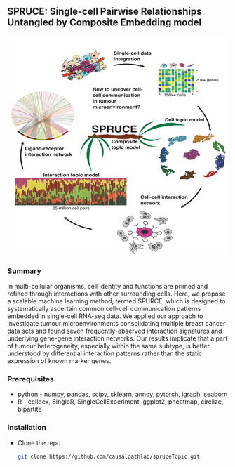 ## SPRUCE: Single-cell Pairwise Relationships Untangled by Composite Embedding model

<div align="center">
    <img src="images/spruce.png" alt="Logo" width="500" height="500">
</div>

### Summary
In multi-cellular organisms, cell identity and functions are primed and refined through interactions with other surrounding cells. Here, we propose a scalable machine learning method, termed SPURCE, which is designed to systematically ascertain common cell-cell communication patterns embedded in single-cell RNA-seq data. We applied our approach to investigate tumour microenvironments consolidating multiple breast cancer data sets and found seven frequently-observed interaction signatures and underlying gene-gene interaction networks. Our results implicate that a part of tumour heterogeneity, especially within the same subtype, is better understood by differential interaction patterns rather than the static expression of known marker genes.

### Prerequisites

* python - numpy, pandas, scipy, sklearn, annoy, pytorch, igraph, seaborn
* R - celldex, SingleR, SingleCellExperiment, ggplot2, pheatmap, circlize, bipartite

### Installation


* Clone the repo
   ```sh
   git clone https://github.com/causalpathlab/spruceTopic.git
   ```